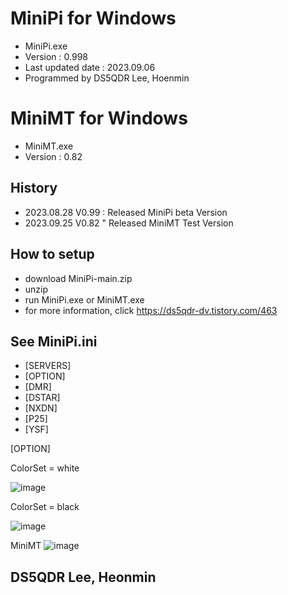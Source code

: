 # MiniPi for Windows 
- MiniPi.exe
- Version : 0.998
- Last updated date : 2023.09.06
- Programmed by DS5QDR Lee, Hoenmin

# MiniMT for Windows
- MiniMT.exe
- Version : 0.82 

## History
- 2023.08.28 V0.99 : Released MiniPi beta Version
- 2023.09.25 V0.82 " Released MiniMT Test Version

## How to setup
- download MiniPi-main.zip
- unzip
- run MiniPi.exe or MiniMT.exe
- for more information, click https://ds5qdr-dv.tistory.com/463

## See MiniPi.ini
- [SERVERS]
- [OPTION]
- [DMR]
- [DSTAR]
- [NXDN]
- [P25]
- [YSF]

[OPTION]

ColorSet = white

![image](https://github.com/ds5qdr/MiniPi/assets/64110724/647c2a76-8fba-4ecf-8407-1e569f3a14be)

ColorSet = black

![image](https://github.com/ds5qdr/MiniPi/assets/64110724/55079379-9bc5-4224-bc3f-1648747094a1)

MiniMT
![image](https://github.com/ds5qdr/MiniPi/assets/64110724/303b7fd1-a83f-4a0f-b610-f2338500d25e)

## DS5QDR Lee, Heonmin
